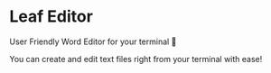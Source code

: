 # Leaf Editor 
User Friendly Word Editor for your terminal 🍃 

You can create and edit text files right from your terminal with ease!
